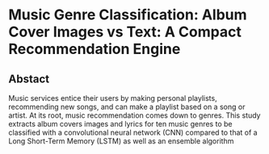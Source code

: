 # Music Genre Classification: Album Cover Images vs Text: A Compact Recommendation Engine
## Abstact
Music services entice their users by making personal playlists, recommending new songs,
and can make a playlist based on a song or artist. At its root, music recommendation comes
down to genres. This study extracts album covers images and lyrics for ten music genres to be
classified with a convolutional neural network (CNN) compared to that of a Long Short-Term
Memory (LSTM) as well as an ensemble algorithm
